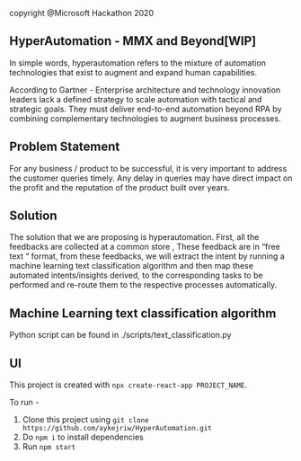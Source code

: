copyright @Microsoft Hackathon 2020

## HyperAutomation - MMX and Beyond[WIP]

 In simple words, hyperautomation refers to the mixture of automation technologies that exist to augment and expand human capabilities. 

 According to Gartner - Enterprise architecture and technology innovation leaders lack a defined strategy to scale automation with tactical and strategic goals. They must deliver end-to-end automation beyond RPA by combining complementary technologies to augment business processes.

## Problem Statement

For any business / product to be successful, it is very important to address the customer queries timely. Any delay in queries may have direct impact on the profit and the reputation of the product built  over years. 

## Solution

The solution that we are proposing is hyperautomation. First, all the feedbacks are collected at a common store , 
These feedback are in “free text “ format, from these feedbacks, we will extract the intent by running a machine learning text classification algorithm and then map these automated intents/insights derived, to the corresponding tasks to be performed and re-route them to the respective processes automatically.

## Machine Learning text classification algorithm

Python script can be found in ./scripts/text_classification.py

## UI 
 
This project is created with `npx create-react-app PROJECT_NAME`.

To run -
1. Clone this project using `git clone https://github.com/aykejriw/HyperAutomation.git`
2. Do `npm i` to install dependencies
3. Run `npm start`